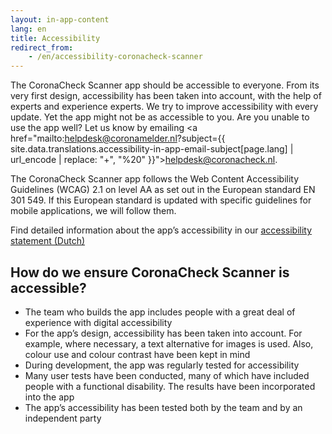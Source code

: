 ```yaml
---
layout: in-app-content
lang: en
title: Accessibility
redirect_from: 
    - /en/accessibility-coronacheck-scanner
---
```

The CoronaCheck Scanner app should be accessible to everyone. From its very first design, accessibility has been taken into account, with the help of experts and experience experts. We try to improve accessibility with every update. Yet the app might not be as accessible to you. Are you unable to use the app well? Let us know by emailing <a href="mailto:helpdesk@coronamelder.nl?subject={{ site.data.translations.accessibility-in-app-email-subject[page.lang] | url_encode | replace: "+", "%20" }}">helpdesk@coronacheck.nl</a>.
 
The CoronaCheck Scanner app follows the Web Content Accessibility Guidelines (WCAG) 2.1 on level AA as set out in the European standard EN 301 549. If this European standard is updated with specific guidelines for mobile applications, we will follow them. 

Find detailed information about the app’s accessibility in our 
<a href="https://www.toegankelijkheidsverklaring.nl/register/4310" target="_blank" rel="noopener noreferrer" hreflang="nl">accessibility statement (Dutch)</a>

## How do we ensure CoronaCheck Scanner is accessible?

- The team who builds the app includes people with a great deal of experience with digital accessibility
- For the app’s design, accessibility has been taken into account. For example, where necessary, a text alternative for images is used. Also, colour use and colour contrast have been kept in mind
- During development, the app was regularly tested for accessibility
- Many user tests have been conducted, many of which have included people with a functional disability. The results have been incorporated into the app
- The app’s accessibility has been tested both by the team and by an independent party
